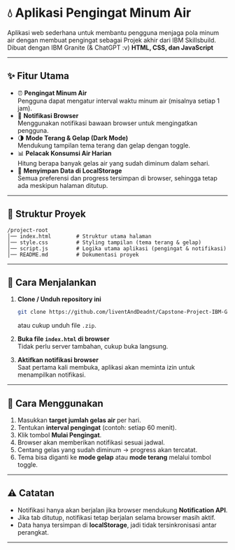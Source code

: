 # 💧 Aplikasi Pengingat Minum Air

Aplikasi web sederhana untuk membantu pengguna menjaga pola minum air dengan membuat pengingat sebagai Projek akhir dari IBM Skillsbuild. Dibuat dengan IBM Granite (& ChatGPT :v) **HTML, CSS, dan JavaScript** 


---

## ✨ Fitur Utama
- ⏰ **Pengingat Minum Air**  
  Pengguna dapat mengatur interval waktu minum air (misalnya setiap 1 jam).  
- 🔔 **Notifikasi Browser**  
  Menggunakan notifikasi bawaan browser untuk mengingatkan pengguna.  
- 🌗 **Mode Terang & Gelap (Dark Mode)**  
  Mendukung tampilan tema terang dan gelap dengan toggle.  
- 📊 **Pelacak Konsumsi Air Harian**  
  Hitung berapa banyak gelas air yang sudah diminum dalam sehari.  
- 💾 **Menyimpan Data di LocalStorage**  
  Semua preferensi dan progress tersimpan di browser, sehingga tetap ada meskipun halaman ditutup.  

---

## 📂 Struktur Proyek
```
/project-root
│── index.html        # Struktur utama halaman
│── style.css         # Styling tampilan (tema terang & gelap)
│── script.js         # Logika utama aplikasi (pengingat & notifikasi)
│── README.md         # Dokumentasi proyek
```

---

## 🚀 Cara Menjalankan
1. **Clone / Unduh repository ini**
   ```bash
   git clone https://github.com/liventAndDeadnt/Capstone-Project-IBM-Granite.git
   ```
   atau cukup unduh file `.zip`.

2. **Buka file `index.html` di browser**  
   Tidak perlu server tambahan, cukup buka langsung.

3. **Aktifkan notifikasi browser**  
   Saat pertama kali membuka, aplikasi akan meminta izin untuk menampilkan notifikasi.

---

## 📖 Cara Menggunakan
1. Masukkan **target jumlah gelas air** per hari.  
2. Tentukan **interval pengingat** (contoh: setiap 60 menit).  
3. Klik tombol **Mulai Pengingat**.  
4. Browser akan memberikan notifikasi sesuai jadwal.  
5. Centang gelas yang sudah diminum → progress akan tercatat.  
6. Tema bisa diganti ke **mode gelap** atau **mode terang** melalui tombol toggle.  

---

## ⚠️ Catatan
- Notifikasi hanya akan berjalan jika browser mendukung **Notification API**.  
- Jika tab ditutup, notifikasi tetap berjalan selama browser masih aktif.  
- Data hanya tersimpan di **localStorage**, jadi tidak tersinkronisasi antar perangkat.  

---

  
